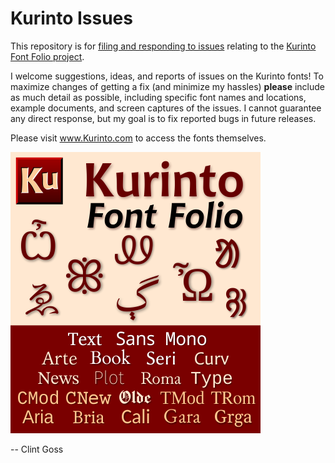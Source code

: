 # Kurinto Issues
This repository is for [filing and responding to issues](https://github.com/ClintGoss/Kurinto/issues) relating to the [Kurinto Font Folio project](https://Kurinto.com/).

I welcome suggestions, ideas, and reports of issues on the Kurinto fonts!
To maximize changes of getting a fix (and minimize my hassles) **please** include as much detail as possible,
including specific font names and locations, example documents, and screen captures of the issues.
I cannot guarantee any direct response, but my goal is to fix reported bugs in future releases.

Please visit www.Kurinto.com to access the fonts themselves.

![Kurinto Specimen Image](KurintoSpecimenFolio_Tall_050dpi.png)

-- Clint Goss
